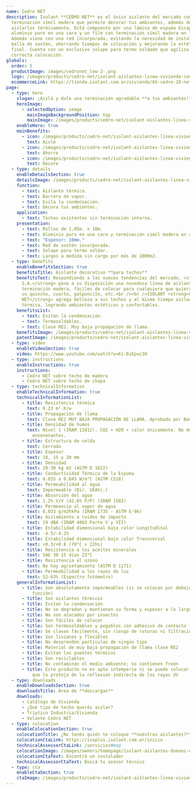 ```yaml
---
name: Cedro NET
description: Isolant **CEDRO NET** es el único aislante del mercado con
  terminación símil madera que permite decorar tus ambientes, además de
  aislarlos térmicamente. Está compuesto por una lámina de espuma bicapa, con
  aluminio puro en una cara y un film con terminación símil madera en la otra.
  Además viene con una red incorporada, evitando la necesidad de instalar una
  malla de sostén, ahorrando tiempos de colocación y mejorando la estética
  final. Cuenta con un exclusivo solape para termo soldado que agiliza su
  correcta colocación.
globals:
  order: 5
  productImage: images/cedronet_low-2-.png
  logo: /images/products/cedro-net/isolant-aislantes-linea-vivienda-cedro-net-logo.jpg
  ecommerceLink: https://tienda.isolant.com.ar/vivienda/65-cedro-10-net.html
page:
  - type: hero
    slogan: ¡Aislá y dale una terminación agradable **a tus ambientes!**
    heroImage:
      - selectedOption: image
        mainImageBackgroundPosition: top
        mainImage: /images/products/cedro-net/isolant-aislantes-linea-vivienda-cedro-net-imagen-fondo.jpg
    enableHero: true
    mainBenefits:
      - icon: /images/products/cedro-net/isolant-aislantes-linea-vivienda-cedro-net-beneficio-1-aisle.svg
        text: Aisle
      - icon: /images/products/cedro-net/isolant-aislantes-linea-vivienda-cedro-net-beneficio-2.svg
        text: Ahorre
      - icon: /images/products/cedro-net/isolant-aislantes-linea-vivienda-cedro-net-beneficio-3.svg
        text: Decore
  - type: details
    enableDetailsSection: true
    detailsImage: /images/products/cedro-net/isolant-aislantes-linea-vivienda-cedro-net-imagen-detalle-producto.jpg
    function:
      - text: Aislante térmico.
      - text: Barrera de vapor.
      - text: Evita la condensación.
      - text: Decora tus ambientes.
    application:
      - text: Techos existentes sin terminación interna.
    presentation:
      - text: Rollos de 1,05m. x 10m.
      - text: Aluminio puro en una cara y terminación simil madera en otra.
      - text: "Espesor: 10mm."
      - text: Red de sostén incorporada.
      - text: Solape para termo soldar.
      - text: Largos a medida sin cargo por más de 1000m2.
  - type: benefits
    enableBenefitsSection: true
    benefitsTitle: Aislante decorativo **para techos**
    benefitsText: Respondiendo a las nuevas tendencias del mercado, <strong>ISOLANT
      S.A.</strong> pone a su disposición una novedosa línea de aislantes con
      terminación madera, fáciles de colocar para cualquiera que quiera aislar
      su quincho, cuarto, galponcito, etc.<br /><br />ISOLANT <strong>Cedro
      NET</strong> agrega belleza a sus techos y al mismo tiempo aislación
      térmica, logrando ambientes estéticos y confortables.
    benefitsList:
      - text: Evitan la condensación.
      - text: Termosoldables.
      - text: Clase RE2. Muy baja propagación de llama.
    benefitsImage: /images/products/cedro-net/isolant-aislantes-linea-vivienda-cedro-net-beneficio-exclusivo.jpg
    patentImage: /images/products/cedro-net/isolant-aislantes-linea-vivienda-cedro-net-patente.png
  - type: video
    enableVideoSection: true
    video: https://www.youtube.com/watch?v=6i-DiEpuc30
  - type: instructions
    enableInstructions: true
    instructions:
      - Cedro NET sobre techo de madera
      - Cedro NET sobre techo de chapa
  - type: technicalInformation
    enableTechnicalInformation: true
    technicalInformationList:
      - title: Resistencia térmica
        text: 0.23 m².K/w
      - title: Propagación de llama
        text: Clase RE2 MUY BAJA PROPAGACIÓN DE LLAMA. Aprobada por Bomberos Argentina.
      - title: Densidad de humos
        text: Nivel 1 (IRAM 11912). CO2 + H20 + calor únicamente. No desprende gases
          envenenantes.
      - title: Estructura de celda
        text: Cerrada
      - title: Espesor
        text: 10, 15 y 20 mm
      - title: Densidad
        text: 20-30 kg m3 (ASTM D 1622)
      - title: Conductividad Térmica de la Espuma
        text: 0.035 a 0.045 W/m°C (ASTM C518)
      - title: Permeabilidad al agua
        text: Impermeable (Dir. UEAtc.)
      - title: Absorción del agua
        text: 1.2% V/V (42.6% P/P) (IRAM 1582)
      - title: Permeancia al vapor de agua
        text: 0.033 g/m2hkPa (IRAM 1735 - ASTM E-96)
      - title: Aislamiento a ruidos de impacto
        text: 19 dBA (IRAM 4063 Parte V y VII)
      - title: Estabilidad dimensional bajo calor Longitudinal
        text: -4.5/-4.2%
      - title: Estabilidad dimensional bajo calor Transversal
        text: +0.3/+0.8 (70°C x 22hs)
      - title: Resistencia a los aceites minerales
        text: SAE 30 15 días 23°C
      - title: Resistencia al ozono
        text: No hay agrietamiento (ASTM D 1171)
      - title: Permeabilidad a los rayos de luz
        text: 52-63% (Espectro fotómetro)
    generalInformationList:
      - title: Son absolutamente impermeables (si se colocan por debajo no cumplen esta
          función)
      - title: Son aislantes térmicos
      - title: Evitan la condensación
      - title: No se degradan y mantienen su forma y espesor a lo largo del tiempo
      - title: No son atacados por insectos
      - title: Son fáciles de colocar
      - title: Son termosoldables y pegables con adhesivo de contacto
      - title: Se clavan fácilmente, sin riesgo de roturas ni filtraciones
      - title: Son livianas y flexibles
      - title: No desprenden partículas de ningún tipo
      - title: Material de muy baja propagación de llama clase RE2
      - title: Evitan los puentes térmicos
      - title: Son reciclables
      - title: No contaminan el medio ambiente; no contienen freón
      - title: Este producto no es apto intemperie ni se puede colocar sin un cielorraso
          que lo proteja de la reflexión indirecta de los rayos UV
  - type: downloads
    enableDownloadsSection: true
    downloadsTitle: Área de **descargas**
    downloads:
      - Catálogo de Vivienda
      - ¿Qué tipo de techo querés aislar?
      - Tríptico Industria/Vivienda
      - Volante Cedro NET
  - type: colocation
    enableColocationSection: true
    colocationTitle: ¿No tenés quién te coloque **nuestros aislantes?**
    colocationCtaLink: https://isoplus.isolant.com.ar/inicio
    technicalAssessorCtaLink: /servicios#map
    colocationImage: /images/owners/homepage/isolant-aislantes-duenos-e-inquilinos-isoplus-colocation.jpg
    colocationCtaText: Encontrá un instalador
    technicalAssessorCtaText: Buscá tu asesor técnico
  - type: cta
    enableCtaSection: true
    ctaImage: /images/products/cedro-net/isolant-aislantes-linea-vivienda-cedro-net-imagen-cta.jpg
---
```


